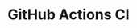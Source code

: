 # GitHub Actions CI











































































































































































































































































































































































































































































































































































































































































































































































































































































































































































































































































































































































































































































































































































































































































































































































































































































































































































































































































































































































































































































































































































































































































































































































































































































































































































































































































































































































































































































































































































































































































































































































































































































































































































































































































































































































